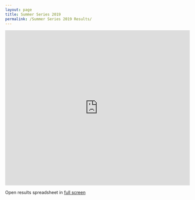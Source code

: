 ```yaml
---
layout: page
title: Summer Series 2019
permalink: /Summer Series 2019 Results/
---
```

<iframe src="https://docs.google.com/spreadsheets/d/e/2PACX-1vTcM8ttRwKi0za6zm-7nL_92NhQO0HW6HjY6fceQ0auOW0ScEcxlT4pn7rd0xuesCbPm_AMTPCGWXRe/pubhtml?widget=true&amp;headers=false" width="595" height="500" frameborder="0"></iframe>

Open results spreadsheet in <a href="https://docs.google.com/spreadsheets/d/e/2PACX-1vTcM8ttRwKi0za6zm-7nL_92NhQO0HW6HjY6fceQ0auOW0ScEcxlT4pn7rd0xuesCbPm_AMTPCGWXRe/pubhtml?widget=true&amp;headers=false" target="_blank" rel="noopener">full screen</a>



